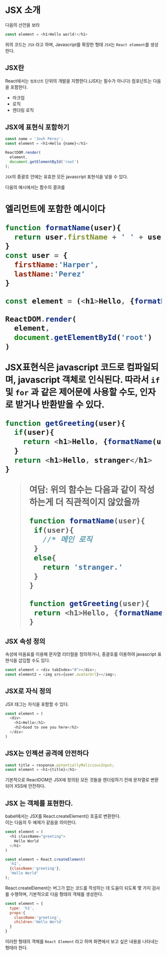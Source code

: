 # JSX 소개

다음의 선언을 보라
```javascript
const element = <h1>Hello world!</h1>
```

위의 코드는 `JSX` 라고 하며, Javascript를 확장한 형태
`JSX`는 `React element`를 생성한다.

## JSX란

React에서는 `컴포넌트` 단위의 개발을 지향한다.(JSX는 필수가 아니다)
컴포넌트는 다음을 포함한다.
 - 마크업
 - 로직
 - 렌더링 로직

## JSX에 표현식 포함하기

```javascript
const name = 'Josh Perez';
const element = <h1>Hello {name}</h1>

ReactDOM.render(
  element,
  document.getElementById('root')
);
```
`JSX`의 중괄호 안에는 유효한 모든 javascript 표현식을 넣을 수 있다.

다음의 예시에서는 함수의 결과를 <h1>엘리먼트에 포함한 예시이다

```javascript
function formatName(user){
  return user.firstName + ' ' + user.lastName;
}
const user = {
  firstName:'Harper',
  lastName:'Perez'
}

const element = (<h1>Hello, {formatName(user)}!</h1>)

ReactDOM.render(
  element,
  document.getElementById('root')
)
```

JSX표현식은 javascript 코드로 컴파일되며, javascript 객체로 인식된다.
따라서 `if` 및 `for` 과 같은 제어문에 사용할 수도, 인자로 받거나 반환받을 수 있다.

```javascript
function getGreeting(user){
  if(user){
    return <h1>Hello, {formatName(user)}!</h1>
  }
  return <h1>Hello, stranger</h1>
}
```

>여담: 위의 함수는 다음과 같이 작성하는게 더 직관적이지 않았을까
>
>```javascript
>function formatName(user){
>  if(user){
>    //* 메인 로직
>  }
>  else{
>    return 'stranger.'
>  }
>}
>
>function getGreeting(user){
>  return <h1>Hello, {formatName(user)}</h1>
>}
>```

## JSX 속성 정의

속성에 따옴표를 이용해 문자열 리터럴을 정의하거나, 중괄호를 이용하여 javascript 표현식을 삽입할 수도 있다.

```javascript
const element = <div tabIndex="0"></div>;
const element2 = <img src={user.avatarUrl}></img>;
```

## JSX로 자식 정의

JSX 태그는 자식을 포함할 수 있다.
```javascript
const element = (
  <div>
    <h1>Hello</h1>
    <h2>Good to see you here</h2>
  </div>
)
```
## JSX는 인젝션 공격에 안전하다
```javascript
const title = response.potentiallyMaliciousInput;
const element = <h1>{title}</h1>
```

기본적으로 ReactDOM은 JSX에 정의된 모든 것들을 렌더링하기 전에 문자열로 변환되어 XSS에 안전하다.

## JSX 는 객체를 표현한다.

babel에서는 JSX를 React.createElement() 호출로 변환한다.  
이는 다음의 두 예제가 같음을 의미한다.

```javascript
const element = (
  <h1 className="greeting">
    Hello World
  </h1>
)
```
```javascript
const element = React.createElement(
  'h1',
  {className:'greeting'},
  'Hello World'
);
```

React.createElement는 버그가 없는 코드를 작성하는 데 도움이 되도록 몇 가지 검사를 수행하며, 기본적으로 다음 형태의 객체를 생성한다.

```javascript
const element = {
  type: 'h1',
  props:{
    className:'greeting',
    children:'Hello World'
  }
}
```

이러한 형태의 객체를 `React Element` 라고 하며 화면에서 보고 싶은 내용을 나타내는 형태라 한다.